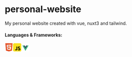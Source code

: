 # personal-website
My personal website created with vue, nuxt3 and tailwind.

#### Languages & Frameworks:

[<img align="left" alt="HTML" width="26px" src="https://github.com/edent/SuperTinyIcons/blob/master/images/svg/html5.svg" />][wikipediahtml]

[<img align="left" alt="JS" width="26px" src="https://github.com/edent/SuperTinyIcons/blob/master/images/svg/javascript.svg" />][wikipediajs]
[<img align="left" alt="Vue" width="26px" src="https://github.com/edent/SuperTinyIcons/blob/master/images/svg/vue.svg" />][wikipediavue]


[wikipediahtml]: https://en.wikipedia.org/wiki/HTML
[wikipediajs]: https://en.wikipedia.org/wiki/JavaScript
[wikipediavue]: https://en.wikipedia.org/wiki/Vue.js

